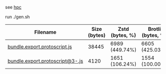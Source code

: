 see [hpc](https://github.com/i18n-site/hpc/blob/main/doc/01_proto.md)

run ./gen.sh

| Filename | Size (bytes) | Zstd (bytes, %) | Brotli (bytes, %) | Gzip (bytes, %) |
|----------|--------------|-----------------|-------------------|-----------------|
| [bundle.export.protoscript.js](./bundle.export.protoscript.js) | 38445 | 6989 (449.74%) | 6605 (425.03%) | 7400 (476.19%) |
| [bundle.export.protoscript@3-.js](./bundle.export.protoscript@3-.js) | 4120 | 1651 (106.24%) | 1554 (100.00%) | 1688 (108.62%) |
